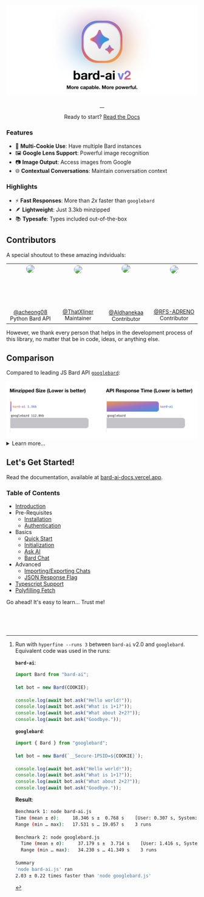 <picture>

  <source media="(prefers-color-scheme: dark)" srcset="./assets/banner@dark.svg">
  <source media="(prefers-color-scheme: light)" srcset="./assets/banner@light.svg">
  <img alt="EvanZhouDev Banner" src="./assets/banner@light.svg">
</picture>

<p align="center">
  <a aria-label="NPM Version" href="https://www.npmjs.com/package/bard-ai">
    <img alt="" src="https://img.shields.io/npm/v/bard-ai.svg?label=NPM&logo=npm&style=for-the-badge&color=F2984A&logoColor=white">
  </a>
  <a aria-label="NPM Download Count" href="https://www.npmjs.com/package/bard-ai">
    <img alt="" src="https://img.shields.io/npm/dt/bard-ai?label=Downloads&style=for-the-badge&color=D2667B">
  </a>
  <a aria-label="bard-ai Size" href="https://www.npmjs.com/package/bard-ai">
    <img alt="" src="https://img.shields.io/bundlephobia/minzip/bard-ai?style=for-the-badge&color=8B77CD">
  </a>
  <a aria-label="Join the community on Slack" href="https://join.slack.com/t/bard-aiworkspace/shared_invite/zt-1y1g3570m-Hx_N3IShMYBMkR6jpRyRjw">
    <img alt="" src="https://img.shields.io/badge/Slack-339AE0?style=for-the-badge&logo=slack&logoColor=white&label=Community">
  </a>
</p>
<p align="center">
  Ready to start? <a href="https://bard-ai-docs.vercel.app">Read the Docs</a>
</p>

### Features

-   🍪 **Multi-Cookie Use**: Have multiple Bard instances
-   🖼️ **Google Lens Support**: Powerful image recognition
-   📷 **Image Output**: Access images from Google
-   🌐 **Contextual Conversations**: Maintain conversation context

### Highlights

-   ⚡ **Fast Responses**: More than _2x_ faster than `googlebard`
-   🪶 **Lightweight**: Just 3.3kb minzipped
-   📚 **Typesafe**: Types included out-of-the-box

## Contributors

A special shoutout to these amazing indviduals:

<table>
<tr valign="middle">
<td width="20%" align="center" rowspan="2" colspan="2">
  <a href="https://github.com/acheong08">
  <svg fill="none" viewBox="0 0 80 80" width="auto" height="auto" xmlns="http://www.w3.org/2000/svg">
  
  <foreignObject width="100%" height="100%">
    <img  style="border-radius: 50%;" src="https://github.com/acheong08.png" width="128">
  </foreignObject>
</svg>

  </a>
  <br>
  <a href="https://github.com/acheong08">@acheong08</a>
  <br>
  Python Bard API
</td>
<td width="20%" align="center" rowspan="2" colspan="2">
  <a href="https://github.com/thatxliner">
  <svg fill="none" viewBox="0 0 80 80" width="auto" height="auto" xmlns="http://www.w3.org/2000/svg">
  
  <foreignObject width="100%" height="100%">
    <img  style="border-radius: 50%;" src="https://github.com/thatxliner.png" width="128">
  </foreignObject>
</svg>
  </a>
  <br>
  <a href="https://github.com/thatxliner">@ThatXliner</a>
  <br>
  Maintainer
</td>
<td width="20%" align="center" rowspan="2" colspan="2">
  <a href="https://github.com/Aldhanekaa">

  <svg fill="none" viewBox="0 0 80 80" width="auto" height="auto" xmlns="http://www.w3.org/2000/svg">
  
  <foreignObject width="100%" height="100%">
    <img  style="border-radius: 50%;" src="https://github.com/Aldhanekaa.png" width="128">
  </foreignObject>
</svg>
  </a>
  <br>
  <a href="https://github.com/Aldhanekaa">@Aldhanekaa</a>
  <br>
  Contributor
</td>
<td width="20%" align="center" rowspan="2" colspan="2">
  <a href="https://github.com/RFS-ADRENO">
  <svg fill="none" viewBox="0 0 80 80" width="auto" height="auto" xmlns="http://www.w3.org/2000/svg">
  
  <foreignObject width="100%" height="100%">
    <img  style="border-radius: 50%;" src="https://github.com/RFS-ADRENO.png" width="128">
  </foreignObject>
</svg>
  </a>
  <br>
  <a href="https://github.com/RFS-ADRENO">@RFS-ADRENO</a>
  <br>
  Contributor
</td>
<table>

However, we thank every person that helps in the development process of this library, no matter that be in code, ideas, or anything else.

## Comparison

Compared to leading JS Bard API [`googlebard`](https://github.com/PawanOsman/GoogleBard):

<picture>

  <source media="(prefers-color-scheme: dark)" srcset="./assets/compare@dark.svg">
  <source media="(prefers-color-scheme: light)" srcset="./assets/compare@light.svg">
  <img alt="bard-ai Compared to GoogleBard" src="./assets/compare@light.svg">
</picture>

<details>
<summary>Learn more...</summary>
<br/>

`bard-ai` surpasses leading competition [GoogleBard by PawanOsman](https://github.com/PawanOsman/GoogleBard) for three key reasons:

#### Size

`bard-ai` is a tiny 3.3kb, approximately 97% smaller than `googlebard`. This leads to faster downloads, and maximum efficiency.

#### Speed

`bard-ai` performs up to a whopping _2.25x faster_ than `googlebard`, when subjected to 4 consecutive requests, as measured with `hyperfine`.[^1]

#### Features

`bard-ai` is updated with the latest and most advanced features available in Google Bard itself, including powerful Image Recognition with Google Lens.

</details>

[^1]:
    Run with `hyperfine --runs 3` between `bard-ai` v2.0 and `googlebard`.
    Equivalent code was used in the runs:

    **`bard-ai`**:

    ```javascript
    import Bard from "bard-ai";

    let bot = new Bard(COOKIE);

    console.log(await bot.ask("Hello world!"));
    console.log(await bot.ask("What is 1+1?"));
    console.log(await bot.ask("What about 2+2?"));
    console.log(await bot.ask("Goodbye."));
    ```

    **`googlebard`**:

    ```javascript
    import { Bard } from "googlebard";

    let bot = new Bard(`__Secure-1PSID=${COOKIE}`);

    console.log(await bot.ask("Hello world!"));
    console.log(await bot.ask("What is 1+1?"));
    console.log(await bot.ask("What about 2+2?"));
    console.log(await bot.ask("Goodbye."));
    ```

    **Result**:

    ```bash
    Benchmark 1: node bard-ai.js
    Time (mean ± σ):     18.346 s ±  0.768 s    [User: 0.307 s, System: 0.067 s]
    Range (min … max):   17.531 s … 19.057 s    3 runs

    Benchmark 2: node googlebard.js
      Time (mean ± σ):     37.179 s ±  3.714 s    [User: 1.416 s, System: 0.191 s]
      Range (min … max):   34.230 s … 41.349 s    3 runs

    Summary
    'node bard-ai.js' ran
    2.03 ± 0.22 times faster than 'node googlebard.js'
    ```

## Let's Get Started!

Read the documentation, available at [bard-ai-docs.vercel.app](https://bard-ai-docs.vercel.app/).

### Table of Contents

-   [Introduction](https://bard-ai-docs.vercel.app/)
-   Pre-Requisites
    -   [Installation](https://bard-ai-docs.vercel.app/prerequisites/installation)
    -   [Authentication](https://bard-ai-docs.vercel.app/prerequisites/authentication)
-   Basics
    -   [Quick Start](https://bard-ai-docs.vercel.app/basics/quickstart)
    -   [Initialization](https://bard-ai-docs.vercel.app/basics/initialization)
    -   [Ask AI](https://bard-ai-docs.vercel.app/basics/askAI)
    -   [Bard Chat](https://bard-ai-docs.vercel.app/basics/chat)
-   Advanced
    -   [Importing/Exporting Chats](https://bard-ai-docs.vercel.app/advanced/importExportChat)
    -   [JSON Response Flag](https://bard-ai-docs.vercel.app/advanced/useJSON)
-   [Typescript Support](https://bard-ai-docs.vercel.app/typescript)
-   [Polyfilling Fetch](https://bard-ai-docs.vercel.app/fetch)

Go ahead! It's easy to learn... Trust me!

<br/>
<br/>
<br/>
